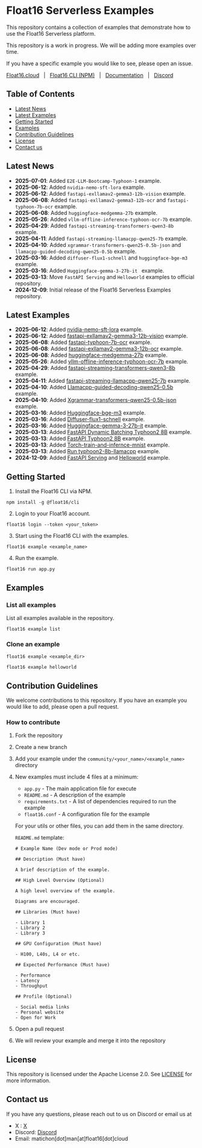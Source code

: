 # Float16 Serverless Examples

This repository contains a collection of examples that demonstrate how to use the Float16 Serverless platform.

This repository is a work in progress. We will be adding more examples over time. 

If you have a specific example you would like to see, please open an issue.

[Float16.cloud](https://float16.cloud)&nbsp;&nbsp;&nbsp;|&nbsp;&nbsp;&nbsp;[Float16 CLI (NPM)](https://www.npmjs.com/package/@float16/cli)&nbsp;&nbsp;&nbsp;|&nbsp;&nbsp;&nbsp;[Documentation](https://docs.float16.cloud)&nbsp;&nbsp;&nbsp;|&nbsp;&nbsp;&nbsp;[Discord](https://discord.com/invite/j2DVTMjr67)&nbsp;&nbsp;&nbsp;


## Table of Contents

- [Latest News](#latest-news)
- [Latest Examples](#latest-examples)
- [Getting Started](#getting-started)
- [Examples](#examples)
- [Contribution Guidelines](#contribution-guidelines)
- [License](#license)
- [Contact us](#contact-us)

## Latest News
- **2025-07-01**: Added `E2E-LLM-Bootcamp-Typhoon-1` example.
- **2025-06-12**: Added `nvidia-nemo-sft-lora` example.
- **2025-06-12**: Added `fastapi-exllamav2-gemma3-12b-vision` example.
- **2025-06-08**: Added `fastapi-exllamav2-gemma3-12b-ocr` and `fastapi-typhoon-7b-ocr` example.
- **2025-06-08**: Added `huggingface-medgemma-27b` example.
- **2025-05-26**: Added `vllm-offline-inference-typhoon-ocr-7b` example.
- **2025-04-29**: Added `fastapi-streaming-transformers-qwen3-8b` example.
- **2025-04-11**: Added `fastapi-streaming-llamacpp-qwen25-7b` example.
- **2025-04-10**: Added `xgrammar-transformers-qwen25-0.5b-json` and `llamacpp-guided-decoding-qwen25-0.5b` example.
- **2025-03-16**: Added `diffuser-flux1-schnell` and `huggingface-bge-m3` example.
- **2025-03-16**: Added `Huggingface-gemma-3-27b-it ` example.
- **2025-03-13**: Move `FastAPI Serving` and `Helloworld` examples to official repository.
- **2024-12-09**: Initial release of the Float16 Serverless Examples repository.

## Latest Examples
- **2025-06-12**: Added [nvidia-nemo-sft-lora](./official/spot/nvidia-nemo-sft-lora/) example.
- **2025-06-12**: Added [fastapi-exllamav2-gemma3-12b-vision](./official/deploy/fastapi-exllamav2-gemma3-12b-vision/) example.
- **2025-06-08**: Added [fastapi-typhoon-7b-ocr](./official/deploy/fastapi-typhoon-7b-ocr/) example.
- **2025-06-08**: Added [fastapi-exllamav2-gemma3-12b-ocr](./official/deploy/fastapi-exllamav2-gemma3-12b-ocr/) example.
- **2025-06-08**: Added [huggingface-medgemma-27b](./official/spot/huggingface-medgemma-27b/) example.
- **2025-05-26**: Added [vllm-offline-inference-typhoon-ocr-7b](./official/spot/vllm-offline-inference-typhoon-ocr-7b/) example.
- **2025-04-29**: Added [fastapi-streaming-transformers-qwen3-8b](./official/deploy/fastapi-streaming-transformers-qwen3-8b/) example.
- **2025-04-11**: Added [fastapi-streaming-llamacpp-qwen25-7b](./official/deploy/fastapi-streaming-llamacpp-qwen25-7b/) example.
- **2025-04-10**: Added [Llamacpp-guided-decoding-qwen25-0.5b](./official/run/llamacpp-guided-decoding-qwen25-0.5b/) example.
- **2025-04-10**: Added [Xgrammar-transformers-qwen25-0.5b-json](./official/run/xgrammar-transformers-qwen25-0.5b-json/) example.
- **2025-03-16**: Added [Huggingface-bge-m3](./official/run/huggingface-bge-m3/) example.
- **2025-03-16**: Added [Diffuser-flux1-schnell](./official/spot/diffuser-flux1-schnell/) example.
- **2025-03-16**: Added [Huggingface-gemma-3-27b-it](./official/spot/huggingface-gemma-3-27b-it/) example.
- **2025-03-13**: Added [FastAPI Dynamic Batching Typhoon2 8B](./official/deploy/fastapi-dynamic-batching-typhoon2-8b/) example.
- **2025-03-13**: Added [FastAPI Typhoon2 8B](./official/deploy/fastapi-typhoon2-8b-llamacpp) example.
- **2025-03-13**: Added [Torch-train-and-infernce-mnist](./official/spot/torch-train-and-infernce-mnist) example.
- **2025-03-13**: Added [Run typhoon2-8b-llamacpp](./official/run/typhoon2-8b-llamacpp) example.
- **2024-12-09**: Added [FastAPI Serving](./official/deploy/fastapi_helloworld) and [Helloworld](./official/run/helloworld/) example.

## Getting Started

1. Install the Float16 CLI via NPM.

```
npm install -g @float16/cli 
```

2. Login to your Float16 account.

```
float16 login --token <your_token>
```

3. Start using the Float16 CLI with the examples.

```
float16 example <example_name>
```

4. Run the example.

```
float16 run app.py
```

## Examples

### List all examples
List all examples available in the repository.

```
float16 example list
```

### Clone an example

```
float16 example <example_dir>

float16 example helloworld
```

## Contribution Guidelines

We welcome contributions to this repository. If you have an example you would like to add, please open a pull request.

### How to contribute

1. Fork the repository
2. Create a new branch
3. Add your example under the `community/<your_name>/<example_name>` directory
4. New examples must include 4 files at a minimum:
    - `app.py` - The main application file for execute
    - `README.md` - A description of the example
    - `requirements.txt` - A list of dependencies required to run the example
    - `float16.conf` - A configuration file for the example

    For your utils or other files, you can add them in the same directory.

    `README.md` template:
    
    ```
    # Example Name (Dev mode or Prod mode)

    ## Description (Must have)

    A brief description of the example.

    ## High Level Overview (Optional)

    A high level overview of the example.

    Diagrams are encouraged.

    ## Libraries (Must have)

    - Library 1
    - Library 2
    - Library 3

    ## GPU Configuration (Must have)

    - H100, L40s, L4 or etc.

    ## Expected Performance (Must have)

    - Performance
    - Latency
    - Throughput

    ## Profile (Optional)

    - Social media links
    - Personal website
    - Open for Work
    ```
5. Open a pull request
6. We will review your example and merge it into the repository

## License

This repository is licensed under the Apache License 2.0. See [LICENSE](./LICENSE) for more information.

## Contact us 

If you have any questions, please reach out to us on Discord or email us at

- X : [X](https://x.com/float16cloud)
- Discord: [Discord](https://discord.com/invite/j2DVTMjr67)
- Email: matichon[dot]man[at]float16[dot]cloud